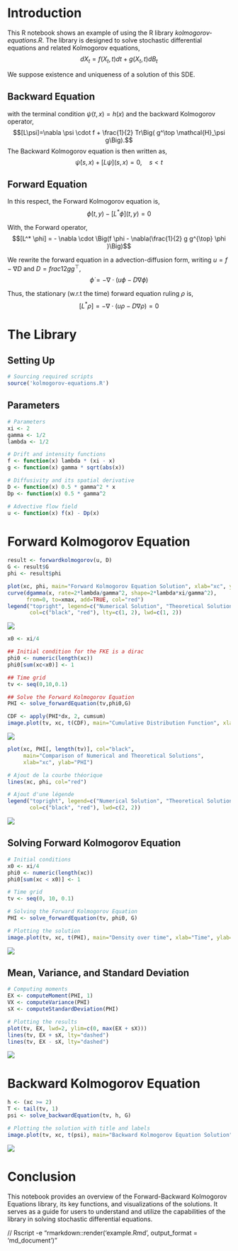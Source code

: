 Introduction
============

This R notebook shows an example of using the R library *kolmogorov-equations.R*. The library is designed to solve stochastic differential equations and related Kolmogorov equations,
$$dX_t = f(X_t,t)dt + g(X_t,t)dB_t$$

We suppose existence and uniqueness of a solution of this SDE. 

Backward Equation
-----------------
with the terminal condition $\psi(t,x)=h(x)$ and the backward Kolmogorov operator, 
$$[L\psi]=\nabla \psi \cdot f + \frac{1}{2} Tr\Big( g^\top \mathcal{H}_\psi g\Big).$$
The Backward Kolmogorov equation is then written as, 
$$\dot \psi(s,x) + [L \psi] (s,x) = 0, \quad s < t$$

Forward Equation
----------------
In this respect, the Forward Kolmogorov equation is, 
$$\dot \phi(t,y) - [L^* \phi] (t,y) = 0$$

With, the Forward operator, 
$$[L^* \phi] = - \nabla \cdot \Big(f \phi - \nabla(\frac{1}{2} g g^{\top} \phi )\Big)$$

We rewrite the forward equation in a advection-diffusion form, writing $u = f - \nabla D$ and $D = frac{1}{2} g g^{\top}$, 
$$\dot \phi = - \nabla \cdot (u\phi - D \nabla \phi)$$

Thus, the stationary (w.r.t the time) forward equation ruling $\rho$ is, 
$$[L^* \rho] =  - \nabla \cdot (u\rho - D \nabla \rho) = 0$$

The Library
============

Setting Up
----------

``` r
# Sourcing required scripts
source('kolmogorov-equations.R')
```

Parameters
----------

``` r
# Parameters
xi <- 2
gamma <- 1/2
lambda <- 1/2

# Drift and intensity functions
f <- function(x) lambda * (xi - x)
g <- function(x) gamma * sqrt(abs(x))

# Diffusivity and its spatial derivative
D <- function(x) 0.5 * gamma^2 * x
Dp <- function(x) 0.5 * gamma^2

# Advective flow field
u <- function(x) f(x) - Dp(x)
```

Forward Kolmogorov Equation
===========================

``` r
result <- forwardkolmogorov(u, D)
G <- result$G
phi <- result$phi

plot(xc, phi, main="Forward Kolmogorov Equation Solution", xlab="xc", ylab="phi")
curve(dgamma(x, rate=2*lambda/gamma^2, shape=2*lambda*xi/gamma^2), 
      from=0, to=xmax, add=TRUE, col="red")
legend("topright", legend=c("Numerical Solution", "Theoretical Solution"),
       col=c("black", "red"), lty=c(1, 2), lwd=c(1, 2))
```

![](README_files/figure-markdown_github/unnamed-chunk-3-1.png)

``` r
x0 <- xi/4

## Initial condition for the FKE is a dirac
phi0 <- numeric(length(xc))
phi0[sum(xc<x0)] <- 1 

## Time grid
tv <- seq(0,10,0.1)

## Solve the Forward Kolmogorov Equation
PHI <- solve_forwardEquation(tv,phi0,G)

CDF <- apply(PHI*dx, 2, cumsum)
image.plot(tv, xc, t(CDF), main="Cumulative Distribution Function", xlab="Time", ylab="x")
```

![](README_files/figure-markdown_github/unnamed-chunk-4-1.png)

``` r
plot(xc, PHI[, length(tv)], col="black", 
     main="Comparison of Numerical and Theoretical Solutions",
     xlab="xc", ylab="PHI")

# Ajout de la courbe théorique
lines(xc, phi, col="red")

# Ajout d'une légende
legend("topright", legend=c("Numerical Solution", "Theoretical Solution"),
       col=c("black", "red"), lwd=c(2, 2))
```

![](README_files/figure-markdown_github/unnamed-chunk-5-1.png)

Solving Forward Kolmogorov Equation
-----------------------------------

``` r
# Initial conditions
x0 <- xi/4
phi0 <- numeric(length(xc))
phi0[sum(xc < x0)] <- 1

# Time grid
tv <- seq(0, 10, 0.1)

# Solving the Forward Kolmogorov Equation
PHI <- solve_forwardEquation(tv, phi0, G)

# Plotting the solution
image.plot(tv, xc, t(PHI), main="Density over time", xlab="Time", ylab="xc")
```

![](README_files/figure-markdown_github/unnamed-chunk-6-1.png)

Mean, Variance, and Standard Deviation
--------------------------------------

``` r
# Computing moments
EX <- computeMoment(PHI, 1)
VX <- computeVariance(PHI)
sX <- computeStandardDeviation(PHI)

# Plotting the results
plot(tv, EX, lwd=2, ylim=c(0, max(EX + sX)))
lines(tv, EX + sX, lty="dashed")
lines(tv, EX - sX, lty="dashed")
```

![](README_files/figure-markdown_github/unnamed-chunk-7-1.png)

Backward Kolmogorov Equation
============================

``` r
h <- (xc >= 2)
T <- tail(tv, 1)
psi <- solve_backwardEquation(tv, h, G)

# Plotting the solution with title and labels
image.plot(tv, xc, t(psi), main="Backward Kolmogorov Equation Solution", xlab="Time", ylab="xc")
```

![](README_files/figure-markdown_github/unnamed-chunk-8-1.png)

Conclusion
==========

This notebook provides an overview of the Forward-Backward Kolmogorov
Equations library, its key functions, and visualizations of the
solutions. It serves as a guide for users to understand and utilize the
capabilities of the library in solving stochastic differential
equations.

// Rscript -e “rmarkdown::render(‘example.Rmd’, output\_format =
‘md\_document’)”
